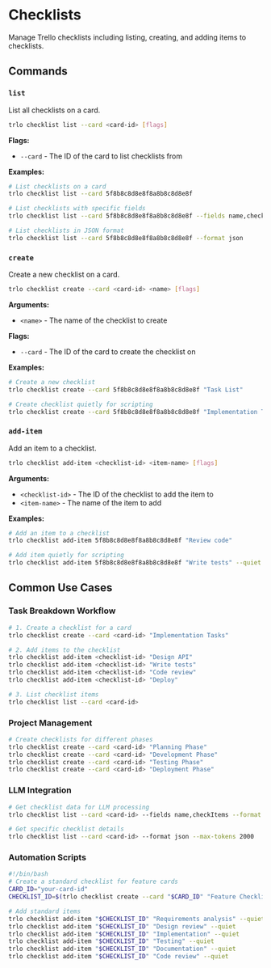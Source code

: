 # Checklists

Manage Trello checklists including listing, creating, and adding items to checklists.

## Commands

### `list`
List all checklists on a card.

```bash
trlo checklist list --card <card-id> [flags]
```

**Flags:**
- `--card` - The ID of the card to list checklists from

**Examples:**
```bash
# List checklists on a card
trlo checklist list --card 5f8b8c8d8e8f8a8b8c8d8e8f

# List checklists with specific fields
trlo checklist list --card 5f8b8c8d8e8f8a8b8c8d8e8f --fields name,checkItems

# List checklists in JSON format
trlo checklist list --card 5f8b8c8d8e8f8a8b8c8d8e8f --format json
```

### `create`
Create a new checklist on a card.

```bash
trlo checklist create --card <card-id> <name> [flags]
```

**Arguments:**
- `<name>` - The name of the checklist to create

**Flags:**
- `--card` - The ID of the card to create the checklist on

**Examples:**
```bash
# Create a new checklist
trlo checklist create --card 5f8b8c8d8e8f8a8b8c8d8e8f "Task List"

# Create checklist quietly for scripting
trlo checklist create --card 5f8b8c8d8e8f8a8b8c8d8e8f "Implementation Tasks" --quiet
```

### `add-item`
Add an item to a checklist.

```bash
trlo checklist add-item <checklist-id> <item-name> [flags]
```

**Arguments:**
- `<checklist-id>` - The ID of the checklist to add the item to
- `<item-name>` - The name of the item to add

**Examples:**
```bash
# Add an item to a checklist
trlo checklist add-item 5f8b8c8d8e8f8a8b8c8d8e8f "Review code"

# Add item quietly for scripting
trlo checklist add-item 5f8b8c8d8e8f8a8b8c8d8e8f "Write tests" --quiet
```

## Common Use Cases

### Task Breakdown Workflow
```bash
# 1. Create a checklist for a card
trlo checklist create --card <card-id> "Implementation Tasks"

# 2. Add items to the checklist
trlo checklist add-item <checklist-id> "Design API"
trlo checklist add-item <checklist-id> "Write tests"
trlo checklist add-item <checklist-id> "Code review"
trlo checklist add-item <checklist-id> "Deploy"

# 3. List checklist items
trlo checklist list --card <card-id>
```

### Project Management
```bash
# Create checklists for different phases
trlo checklist create --card <card-id> "Planning Phase"
trlo checklist create --card <card-id> "Development Phase"
trlo checklist create --card <card-id> "Testing Phase"
trlo checklist create --card <card-id> "Deployment Phase"
```

### LLM Integration
```bash
# Get checklist data for LLM processing
trlo checklist list --card <card-id> --fields name,checkItems --format json

# Get specific checklist details
trlo checklist list --card <card-id> --format json --max-tokens 2000
```

### Automation Scripts
```bash
#!/bin/bash
# Create a standard checklist for feature cards
CARD_ID="your-card-id"
CHECKLIST_ID=$(trlo checklist create --card "$CARD_ID" "Feature Checklist" --quiet)

# Add standard items
trlo checklist add-item "$CHECKLIST_ID" "Requirements analysis" --quiet
trlo checklist add-item "$CHECKLIST_ID" "Design review" --quiet
trlo checklist add-item "$CHECKLIST_ID" "Implementation" --quiet
trlo checklist add-item "$CHECKLIST_ID" "Testing" --quiet
trlo checklist add-item "$CHECKLIST_ID" "Documentation" --quiet
trlo checklist add-item "$CHECKLIST_ID" "Code review" --quiet
```
